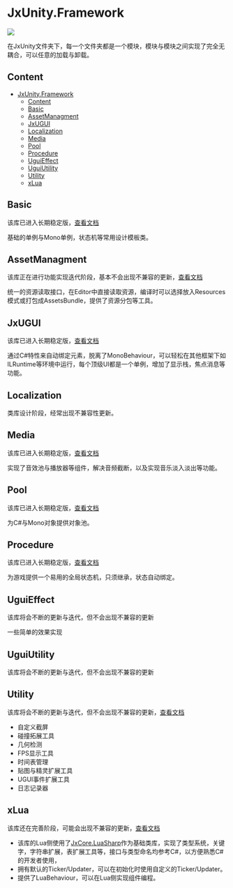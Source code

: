 # JxUnity.Framework
 ![](https://img.shields.io/github/license/JomiXedYu/JxCode.CoreLib?style=for-the-badge)

 在JxUnity文件夹下，每一个文件夹都是一个模块，模块与模块之间实现了完全无耦合，可以任意的加载与卸载。

## Content
- [JxUnity.Framework](#jxunityframework)
  - [Content](#content)
  - [Basic](#basic)
  - [AssetManagment](#assetmanagment)
  - [JxUGUI](#jxugui)
  - [Localization](#localization)
  - [Media](#media)
  - [Pool](#pool)
  - [Procedure](#procedure)
  - [UguiEffect](#uguieffect)
  - [UguiUtility](#uguiutility)
  - [Utility](#utility)
  - [xLua](#xlua)

## Basic
该库已进入长期稳定版，[查看文档](JxUnity/Basic/README.md)

基础的单例与Mono单例，状态机等常用设计模板类。
## AssetManagment
该库正在进行功能实现迭代阶段，基本不会出现不兼容的更新，[查看文档](JxUnity/AssetManagment/README.md)

统一的资源读取接口，在Editor中直接读取资源，编译时可以选择放入Resources模式或打包成AssetsBundle，提供了资源分包等工具。
## JxUGUI
该库已进入长期稳定版，[查看文档](JxUnity/Jxugui/README.md)

通过C#特性来自动绑定元素，脱离了MonoBehaviour，可以轻松在其他框架下如ILRuntime等环境中运行，每个顶级UI都是一个单例，增加了显示栈，焦点消息等功能。
## Localization
类库设计阶段，经常出现不兼容性更新。
## Media
该库已进入长期稳定版，[查看文档](JxUnity/Media/README.md)

实现了音效池与播放器等组件，解决音频截断，以及实现音乐淡入淡出等功能。
## Pool
该库已进入长期稳定版，[查看文档](JxUnity/Pool/README.md)

为C#与Mono对象提供对象池。
## Procedure
该库已进入长期稳定版，[查看文档](JxUnity/Procedure/README.md)

为游戏提供一个易用的全局状态机，只须继承，状态自动绑定。
## UguiEffect
该库将会不断的更新与迭代，但不会出现不兼容的更新

一些简单的效果实现
## UguiUtility
该库将会不断的更新与迭代，但不会出现不兼容的更新
## Utility
该库将会不断的更新与迭代，但不会出现不兼容的更新，[查看文档](JxUnity/Utility/README.md)

- 自定义截屏
- 碰撞拓展工具
- 几何检测
- FPS显示工具
- 时间表管理
- 贴图与精灵扩展工具
- UGUI事件扩展工具
- 日志记录器

## xLua
该库还在完善阶段，可能会出现不兼容的更新，[查看文档](JxUnity/xLua/README.md)

- 该库的Lua侧使用了[JxCore.LuaSharp](https://github.com/JomiXedYu/JxCode.LuaSharp)作为基础类库，实现了类型系统，关键字，字符串扩展，表扩展工具等，接口与类型命名均参考C#，以方便熟悉C#的开发者使用，  
- 拥有默认的Ticker/Updater，可以在初始化时使用自定义的Ticker/Updater。
- 提供了LuaBehaviour，可以在Lua侧实现组件编程。  